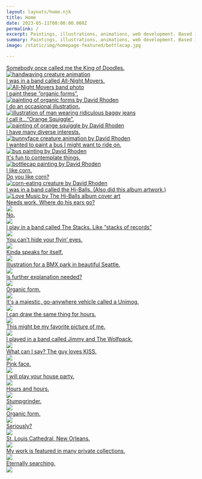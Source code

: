 ```yaml
---
layout: layouts/home.njk
title: Home
date: 2023-05-11T00:00:00.000Z
permalink: /
excerpt: Paintings, illustrations, animations, web development. Based in New Orleans, Louisiana.
summary: Paintings, illustrations, animations, web development. Based in New Orleans, Louisiana.
image: /static/img/homepage-featured/bottlecap.jpg

---
```


<div class="grid-home">
  <div class="grid-square">
  <a href="/animations/">
    <div class="overlay">Somebody once called me the King of Doodles.</div>
    <img src="/static/img/homepage-featured/160628_waver_600.gif" alt="handwaving creature animation"></a></div>
  <div class="grid-square">
    <a href="/tags/all-night-movers/">
    <div class="overlay">I was in a band called All-Night Movers.</div>
    <img src="/static/img/homepage-featured/all-night-movers-cover-aug-3-2002.jpg" alt="All-Night Movers band photo"></a></div>
  <div class="grid-square">
  <a href="/tags/paintings/">
    <div class="overlay">I paint these &ldquo;organic forms&rdquo;.</div>
    <img src="/static/img/homepage-featured/organicforms.jpg" alt="painting of organic forms by David Rhoden"></a></div>
  <div class="grid-square">
  <a href="/illustrations/">
    <div class="overlay">I do an occasional illustration.</div>
    <img src="/static/img/homepage-featured/baggyfinal.jpg" alt="illustration of man wearing ridiculous baggy jeans"></a></div>
  <div class="grid-square">
    <a href="/paintings/">
    <div class="overlay">I call it...&ldquo;Orange Squiggle&rdquo;.</div>
    <img src="/static/img/homepage-featured/orangesquiggle02-edit.jpg" alt="painting of orange squiggle by David Rhoden"></a></div>
  <div class="grid-square">
    <a href="/animations/">
    <div class="overlay">I have many diverse interests.</div>
    <img src="/static/img/homepage-featured/bunnyface-jan-10-2021.gif" alt="bunnyface creature animation by David Rhoden"></a></div>
  <div class="grid-square">
  <a href="/paintings/">
    <div class="overlay">I wanted to paint a bus I might want to ride on.</div>
    <img src="/static/img/homepage-featured/bus-painting-sep-24-2019.jpg" alt="bus painting by David Rhoden"></a></div>
  <div class="grid-square">
    <a href="/paintings/">
    <div class="overlay">It's fun to contemplate things.</div>
    <img src="/static/img/homepage-featured/bottlecap.jpg" alt="bottlecap painting by David Rhoden"></a></div>
  <div class="grid-square">
    <a href="/paintings/">
    <div class="overlay">I like corn.<br>Do you like corn?</div>
    <img src="/static/img/homepage-featured/cornmanreadyfortheworld.jpg" alt="corn-eating creature by David Rhoden"></a></div>
  <div class="grid-square">
    <a href="/tags/hi-balls/">
    <div class="overlay">I was in a band called the Hi-Balls. (Also did this album artwork.)</div>
    <img src="/static/img/homepage-featured/coverLoveMusic.jpg"  alt="Love Music by The Hi-Balls album cover art"></a></div>
  <div class="grid-square">
    <a href="/tags/animations/">
    <div class="overlay">Needs work. Where do his ears go?</div>
    <img src="/static/img/homepage-featured/dailyRar02-redo-improve.gif"></a></div>
  <div class="grid-square">
    <a href="/paintings/">
    <div class="overlay">No.</div>
    <img src="/static/img/homepage-featured/negatorygoodbuddy-edit.jpg"></a></div>
  <div class="grid-square">
    <a href="/tags/the-stacks/">
    <div class="overlay">I play in a band called The Stacks. Like &ldquo;stacks of records&rdquo;</div>
    <img src="/static/img/homepage-featured/stacks-at-gasa-gasa-edit.jpg"></a></div>
  <div class="grid-square">
    <a href="/animations/">
    <div class="overlay">You can't hide your flyin&rsquo; eyes.</div>
    <img src="/static/img/homepage-featured/flyingeyes140709.gif"></a></div>
  <div class="grid-square">
    <a href="/tags/paintings/">
    <div class="overlay">Kinda speaks for itself.</div>
    <img src="/static/img/homepage-featured/fuckhead.jpg"></a></div>
  <div class="grid-square">
    <a href="/illustrations/">
    <div class="overlay">Illustration for a BMX park in beautiful Seattle.</div>
    <img src="/static/img/homepage-featured/harbo-edit.jpg"></a></div>
  <div class="grid-square">
    <a href="/paintings/">
    <div class="overlay">Is further explanation needed?</div>
    <img src="/static/img/homepage-featured/i-dont-like-this-edit.jpg"></a></div>
  <div class="grid-square">
    <a href="/paintings/">
    <div class="overlay">Organic form.</div>
    <img src="/static/img/homepage-featured/organicform5-chromeyellow-sq.jpg"></a></div>
  <div class="grid-square">
    <a href="/paintings/">
    <div class="overlay">It's a majestic, go-anywhere vehicle called a Unimog.</div>
    <img src="/static/img/homepage-featured/unimog-feb-20-2022.jpg"></a></div>
  <div class="grid-square">
    <a href="/animations/">
    <div class="overlay">I can draw the same thing for hours.</div>
    <img src="/static/img/homepage-featured/head-shaker.gif"></a></div>
  <div class="grid-square">
    <a href="/rock/">
    <div class="overlay">This might be my favorite picture of me.</div>
    <img src="/static/img/homepage-featured/all-night-movers-ferrara-window-by-jeff-pounds-edit.jpg"></a></div>
  <div class="grid-square">
    <a href="/tags/jimmy-and-the-wolfpack/">
    <div class="overlay">I played in a band called Jimmy and The Wolfpack.</div>
    <img src="/static/img/homepage-featured/jatwp_illustrationonly.png"></a></div>
  <div class="grid-square">
    <a href="/paintings/">
    <div class="overlay">What can I say? The guy loves KISS.</div>
    <img src="/static/img/homepage-featured/kissguy2.jpg"></a></div>
  <div class="grid-square">
    <a href="/paintings/">
    <div class="overlay">Pink face.</div>
    <img src="/static/img/homepage-featured/pink-face.jpg"></a></div>
  <div class="grid-square">
    <a href="/tags/house-shows/">
    <div class="overlay">I will play your house party.</div>
    <img src="/static/img/homepage-featured/all-night-movers-dave-jul-27-2002.jpg"></a></div>
  <div class="grid-square">
    <a href="/animations/">
    <div class="overlay">Hours and hours.</div>
    <img src="/static/img/homepage-featured/clockface.gif"></a></div>
  <div class="grid-square">
    <a href="/paintings/">
    <div class="overlay">Stumpgrinder.</div>
    <img src="/static/img/homepage-featured/rayco-completed-feb-2-2021.jpg"></a></div>
  <div class="grid-square">
    <a href="/paintings/">
    <div class="overlay">Organic form.</div>
    <img src="/static/img/homepage-featured/organic-form-something-jan-17-2021.jpg"></a></div>
  <div class="grid-square">
    <a href="/paintings/">
    <div class="overlay">Seriously?</div>
    <img src="/static/img/homepage-featured/seriously-dec-29-2020.jpg"></a></div>
  <div class="grid-square">
    <a href="/illustrations/">
    <div class="overlay">St. Louis Cathedral, New Orleans.</div>
    <img src="/static/img/homepage-featured/stloufinal.jpg"></a></div>
  <div class="grid-square">
    <a href="/paintings/">
    <div class="overlay">My work is featured in many private collections.</div>
    <img src="/static/img/homepage-featured/upsetguyinbathroom.jpg"></a></div>
  <div class="grid-square">
    <a href="/animations/">
    <div class="overlay">Eternally searching.</div>
    <img src="/static/img/homepage-featured/walkcycle.gif"></a></div>
</div>